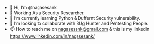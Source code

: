 - 👋 Hi, I’m @nagasesank
- 👀 Working As a Security Researcher.
- 🌱 I’m currently learning Python & Duffernt Security vulnerability.
- 💞️ I’m looking to collaborate with BUg Hunter and Pentesting People.
- 📫 How to reach me on nagasesank@gmail.com & this is my linkedin https://www.linkedin.com/in/nagasesank/

<!---
nagasesank/nagasesank is a ✨ special ✨ repository because its `README.md` (this file) appears on your GitHub profile.
You can click the Preview link to take a look at your changes.
--->
